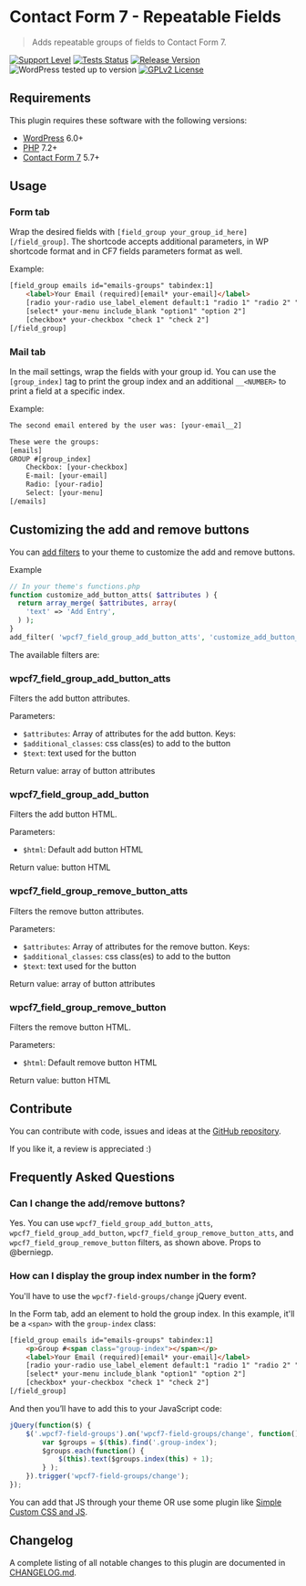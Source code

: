# Contact Form 7 - Repeatable Fields

> Adds repeatable groups of fields to Contact Form 7.

[![Support Level](https://img.shields.io/badge/support-may_take_time-yellow.svg)](#support-level) [![Tests Status](https://github.com/felipeelia/cf7-repeatable-fields/actions/workflows/test.yml/badge.svg?branch=trunk)](https://github.com/felipeelia/cf7-repeatable-fields) [![Release Version](https://img.shields.io/github/release/felipeelia/cf7-repeatable-fields.svg)](https://github.com/felipeelia/cf7-repeatable-fields/releases/latest) ![WordPress tested up to version](https://img.shields.io/wordpress/plugin/tested/cf7-repeatable-fields?label=WordPress) [![GPLv2 License](https://img.shields.io/github/license/felipeelia/cf7-repeatable-fields.svg)](https://github.com/felipeelia/cf7-repeatable-fields/blob/trunk/LICENSE.md)

## Requirements

This plugin requires these software with the following versions:

* [WordPress](https://wordpress.org) 6.0+
* [PHP](https://php.net/) 7.2+
* [Contact Form 7](https://wordpress.org/plugins/contact-form-7/) 5.7+

## Usage ##

### Form tab ###
Wrap the desired fields with `[field_group your_group_id_here][/field_group]`. The shortcode accepts additional parameters, in WP shortcode format and in CF7 fields parameters format as well.

Example:
```html
[field_group emails id="emails-groups" tabindex:1]
	<label>Your Email (required)[email* your-email]</label>
	[radio your-radio use_label_element default:1 "radio 1" "radio 2" "radio 3"]
	[select* your-menu include_blank "option1" "option 2"]
	[checkbox* your-checkbox "check 1" "check 2"]
[/field_group]
```

### Mail tab ###
In the mail settings, wrap the fields with your group id. You can use the `[group_index]` tag to print the group index and an additional `__<NUMBER>` to print a field at a specific index.

Example:
```html
The second email entered by the user was: [your-email__2]

These were the groups:
[emails]
GROUP #[group_index]
	Checkbox: [your-checkbox]
	E-mail: [your-email]
	Radio: [your-radio]
	Select: [your-menu]
[/emails]
```

## Customizing the add and remove buttons ##
You can [add filters](https://developer.wordpress.org/reference/functions/add_filter/) to your theme to customize the add and remove buttons.

Example
```php
// In your theme's functions.php
function customize_add_button_atts( $attributes ) {
  return array_merge( $attributes, array(
    'text' => 'Add Entry',
  ) );
}
add_filter( 'wpcf7_field_group_add_button_atts', 'customize_add_button_atts' );
```

The available filters are:

### wpcf7_field_group_add_button_atts ###

Filters the add button attributes.

Parameters:
 * `$attributes`: Array of attributes for the add button. Keys:
 * `$additional_classes`: css class(es) to add to the button
 * `$text`: text used for the button

Return value: array of button attributes

### wpcf7_field_group_add_button ###

Filters the add button HTML.

Parameters:
* `$html`: Default add button HTML

Return value: button HTML

### wpcf7_field_group_remove_button_atts ###

Filters the remove button attributes.

Parameters:
 * `$attributes`: Array of attributes for the remove button. Keys:
 * `$additional_classes`: css class(es) to add to the button
 * `$text`: text used for the button

Return value: array of button attributes

### wpcf7_field_group_remove_button ###

Filters the remove button HTML.

Parameters:
* `$html`: Default remove button HTML

Return value: button HTML

## Contribute ##
You can contribute with code, issues and ideas at the [GitHub repository](https://github.com/felipeelia/cf7-repeatable-fields).

If you like it, a review is appreciated :)

## Frequently Asked Questions ##

### Can I change the add/remove buttons? ###

Yes. You can use `wpcf7_field_group_add_button_atts`, `wpcf7_field_group_add_button`, `wpcf7_field_group_remove_button_atts`, and `wpcf7_field_group_remove_button` filters, as shown above. Props to @berniegp.

### How can I display the group index number in the form? ###

You'll have to use the `wpcf7-field-groups/change` jQuery event.

In the Form tab, add an element to hold the group index. In this example, it'll be a `<span>` with the `group-index` class:
```html
[field_group emails id="emails-groups" tabindex:1]
	<p>Group #<span class="group-index"></span></p>
	<label>Your Email (required)[email* your-email]</label>
	[radio your-radio use_label_element default:1 "radio 1" "radio 2" "radio 3"]
	[select* your-menu include_blank "option1" "option 2"]
	[checkbox* your-checkbox "check 1" "check 2"]
[/field_group]
```

And then you’ll have to add this to your JavaScript code:
```js
jQuery(function($) {
	$('.wpcf7-field-groups').on('wpcf7-field-groups/change', function() {
		var $groups = $(this).find('.group-index');
		$groups.each(function() {
			$(this).text($groups.index(this) + 1);
		} );
	}).trigger('wpcf7-field-groups/change');
});
```

You can add that JS through your theme OR use some plugin like [Simple Custom CSS and JS](https://wordpress.org/plugins/custom-css-js/).

## Changelog

A complete listing of all notable changes to this plugin are documented in [CHANGELOG.md](https://github.com/felipeelia/cf7-repeatable-fields/blob/trunk/CHANGELOG.md).
